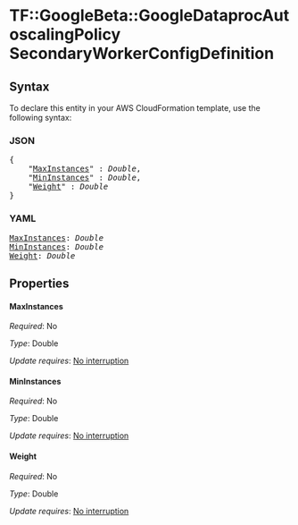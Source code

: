 # TF::GoogleBeta::GoogleDataprocAutoscalingPolicy SecondaryWorkerConfigDefinition

## Syntax

To declare this entity in your AWS CloudFormation template, use the following syntax:

### JSON

<pre>
{
    "<a href="#maxinstances" title="MaxInstances">MaxInstances</a>" : <i>Double</i>,
    "<a href="#mininstances" title="MinInstances">MinInstances</a>" : <i>Double</i>,
    "<a href="#weight" title="Weight">Weight</a>" : <i>Double</i>
}
</pre>

### YAML

<pre>
<a href="#maxinstances" title="MaxInstances">MaxInstances</a>: <i>Double</i>
<a href="#mininstances" title="MinInstances">MinInstances</a>: <i>Double</i>
<a href="#weight" title="Weight">Weight</a>: <i>Double</i>
</pre>

## Properties

#### MaxInstances

_Required_: No

_Type_: Double

_Update requires_: [No interruption](https://docs.aws.amazon.com/AWSCloudFormation/latest/UserGuide/using-cfn-updating-stacks-update-behaviors.html#update-no-interrupt)

#### MinInstances

_Required_: No

_Type_: Double

_Update requires_: [No interruption](https://docs.aws.amazon.com/AWSCloudFormation/latest/UserGuide/using-cfn-updating-stacks-update-behaviors.html#update-no-interrupt)

#### Weight

_Required_: No

_Type_: Double

_Update requires_: [No interruption](https://docs.aws.amazon.com/AWSCloudFormation/latest/UserGuide/using-cfn-updating-stacks-update-behaviors.html#update-no-interrupt)

